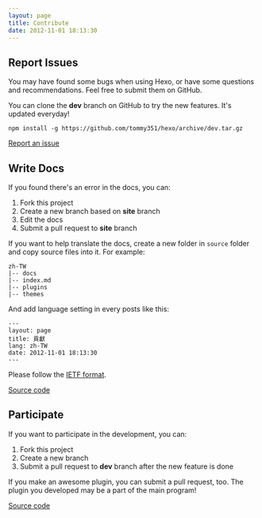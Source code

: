 ```yaml
---
layout: page
title: Contribute
date: 2012-11-01 18:13:30
---
```


## Report Issues

You may have found some bugs when using Hexo, or have some questions and recommendations. Feel free to submit them on GitHub.

You can clone the **dev** branch on GitHub to try the new features. It's updated everyday!

```
npm install -g https://github.com/tommy351/hexo/archive/dev.tar.gz
```

[Report an issue][1]

## Write Docs

If you found there's an error in the docs, you can:

1. Fork this project
2. Create a new branch based on **site** branch
3. Edit the docs
4. Submit a pull request to **site** branch

If you want to help translate the docs, create a new folder in `source` folder and copy source files into it. For example:

``` plain
zh-TW
|-- docs
|-- index.md
|-- plugins
|-- themes
```

And add language setting in every posts like this:

``` plain
---
layout: page
title: 貢獻
lang: zh-TW
date: 2012-11-01 18:13:30
---
```

Please follow the [IETF format][3].

[Source code][2]

## Participate

If you want to participate in the development, you can:

1. Fork this project
2. Create a new branch
3. Submit a pull request to **dev** branch after the new feature is done

If you make an awesome plugin, you can submit a pull request, too. The plugin you developed may be a part of the main program!

[Source code][4]

[1]: https://github.com/tommy351/hexo/issues
[2]: https://github.com/tommy351/hexo/tree/site
[3]: http://www.w3.org/International/articles/language-tags/
[4]: https://github.com/tommy351/hexo